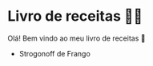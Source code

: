 # Livro de receitas :man_cook:

Olá! Bem vindo ao meu livro de receitas :cake:

- Strogonoff de Frango

